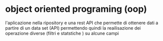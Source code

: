 # object oriented programing (oop)
l'aplicazione nella ripository  e una rest API che permette di ottenere dati a partire di un data set (API) permettendo quindi la reailisazione dei operazione diverse (filtri e statstiche ) su alcune campi
